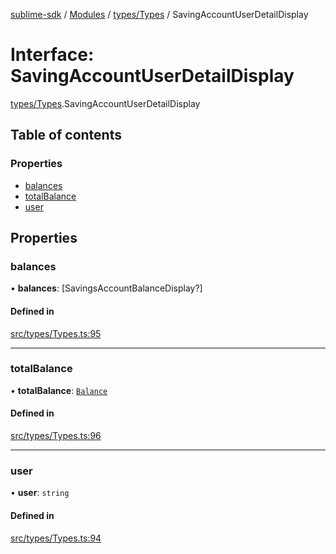 [sublime-sdk](../README.md) / [Modules](../modules.md) / [types/Types](../modules/types_Types.md) / SavingAccountUserDetailDisplay

# Interface: SavingAccountUserDetailDisplay

[types/Types](../modules/types_Types.md).SavingAccountUserDetailDisplay

## Table of contents

### Properties

- [balances](types_Types.SavingAccountUserDetailDisplay.md#balances)
- [totalBalance](types_Types.SavingAccountUserDetailDisplay.md#totalbalance)
- [user](types_Types.SavingAccountUserDetailDisplay.md#user)

## Properties

### balances

• **balances**: [SavingsAccountBalanceDisplay?]

#### Defined in

[src/types/Types.ts:95](https://github.com/sublime-finance/sublime-sdk/blob/a849f6d/src/types/Types.ts#L95)

___

### totalBalance

• **totalBalance**: [`Balance`](types_Types.Balance.md)

#### Defined in

[src/types/Types.ts:96](https://github.com/sublime-finance/sublime-sdk/blob/a849f6d/src/types/Types.ts#L96)

___

### user

• **user**: `string`

#### Defined in

[src/types/Types.ts:94](https://github.com/sublime-finance/sublime-sdk/blob/a849f6d/src/types/Types.ts#L94)
